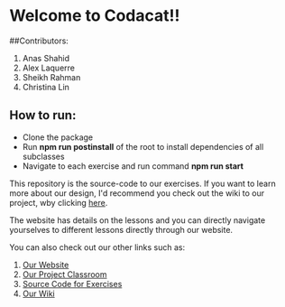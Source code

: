 # Welcome to Codacat!!

##Contributors:
1. Anas Shahid
2. Alex Laquerre
3. Sheikh Rahman
4. Christina Lin


## How to run:
<ul>
  <li>Clone the package</li>
  <li>Run <b>npm run postinstall</b> of the root to install dependencies of all subclasses</li>
  <li>Navigate to each exercise and run command <b>npm run start</b></li>
</ul>

This repository is the source-code to our exercises. If you want to learn more about our design, I'd recommend you check out the wiki to our project, wby clicking [here](https://github.com/Anasshahidd21/Codacat/wiki).

The website has details on the lessons and you can directly navigate yourselves to different lessons directly through our website. 

You can also check out our other links such as: 

1. [Our Website](https://anasshahidd21.github.io/Codacat-website/)
2. [Our Project Classroom](https://www.openprocessing.org/class/62267)
3. [Source Code for Exercises](https://github.com/Anasshahidd21/Codacat)
4. [Our Wiki](https://github.com/Anasshahidd21/Codacat/wiki)

